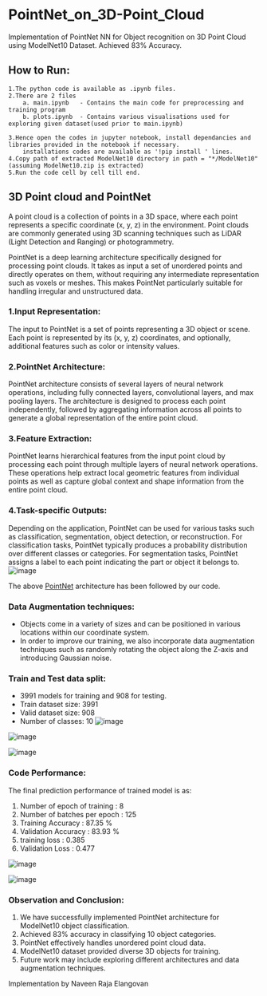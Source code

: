 # PointNet_on_3D-Point_Cloud
 Implementation of PointNet NN for Object recognition on 3D Point Cloud using ModelNet10 Dataset. Achieved 83% Accuracy.

## How to Run:
	1.The python code is available as .ipynb files.
	2.There are 2 files
		a. main.ipynb 	- Contains the main code for preprocessing and training program
		b. plots.ipynb	- Contains various visualisations used for exploring given dataset(used prior to main.ipynb)

	3.Hence open the codes in jupyter notebook, install dependancies and libraries provided in the notebook if necessary.
		installations codes are available as '!pip install ' lines.
	4.Copy path of extracted ModelNet10 directory in path = "*/ModelNet10" (assuming ModelNet10.zip is extracted)
	5.Run the code cell by cell till end.

## 3D Point cloud and PointNet
 A point cloud is a collection of points in a 3D space, where each point represents a specific coordinate (x, y, z) in the environment. Point clouds are commonly generated    using 3D scanning techniques such as LiDAR (Light Detection and Ranging) or photogrammetry.

 PointNet is a deep learning architecture specifically designed for processing point clouds. It takes as input a set of unordered points and directly operates on them,        without requiring any intermediate representation such as voxels or meshes. This makes PointNet particularly suitable for handling irregular and unstructured data.
  	
  ### 1.Input Representation:
The input to PointNet is a set of points representing a 3D object or scene. Each point is represented by its (x, y, z) coordinates, and optionally, 			additional features such as color or intensity values.
  ### 2.PointNet Architecture:
PointNet architecture consists of several layers of neural network operations, including fully connected layers, convolutional layers, and max pooling layers.
The architecture is designed to process each point independently, followed by aggregating information across all points to generate a global representation 		of the 	entire point cloud.
  ### 3.Feature Extraction:
PointNet learns hierarchical features from the input point cloud by processing each point through multiple layers of neural network operations.
These operations help extract local geometric features from individual points as well as capture global context and shape information from the entire point 		cloud.
  ### 4.Task-specific Outputs:
Depending on the application, PointNet can be used for various tasks such as classification, segmentation, object detection, or reconstruction.
For classification tasks, PointNet typically produces a probability distribution over different classes or categories.
For segmentation tasks, PointNet assigns a label to each point indicating the part or object it belongs to.
 ![image](https://github.com/naveenervn/PointNet_on_3D-Point_Cloud/assets/172423091/6f4ee997-e858-4699-9c1a-4939c05a5f44)

The above [PointNet](https://stanford.edu/~rqi/pointnet/) architecture has been followed by our code.

### Data Augmentation techniques:
- Objects come in a variety of sizes and can be positioned in various locations within our coordinate system.
- In order to improve our training, we also incorporate data augmentation techniques such as randomly rotating the object along the Z-axis and introducing Gaussian noise.
### Train and Test data split:
- 3991 models for training and 908 for testing.
- Train dataset size: 3991
- Valid dataset size: 908
- Number of classes: 10
![image](https://github.com/naveenervn/PointNet_on_3D-Point_Cloud/assets/172423091/03d198b9-b078-4500-ac72-abc43e1aab20)

![image](https://github.com/naveenervn/PointNet_on_3D-Point_Cloud/assets/172423091/9e43199a-d565-43e8-9446-f2b65a321b13)

![image](https://github.com/naveenervn/PointNet_on_3D-Point_Cloud/assets/172423091/39aaa578-a2e0-47a1-812f-c0a007d26716)

### Code Performance:
The final prediction performance of trained model is as:
1. Number of epoch of training : 8
2. Number of batches per epoch : 125
3. Training Accuracy : 87.35 %
4. Validation Accuracy : 83.93 %
5. training loss : 0.385
6. Validation Loss : 0.477

![image](https://github.com/naveenervn/PointNet_on_3D-Point_Cloud/assets/172423091/0309a8dd-3037-447b-b76f-585daa7f356e)

![image](https://github.com/naveenervn/PointNet_on_3D-Point_Cloud/assets/172423091/62496629-5723-4b6e-bb98-70d5cc511eca)

### Observation and Conclusion:
1. We have successfully implemented PointNet architecture for ModelNet10 object classification.
2. Achieved 83% accuracy in classifying 10 object categories.
3. PointNet effectively handles unordered point cloud data.
4. ModelNet10 dataset provided diverse 3D objects for training.
5. Future work may include exploring different architectures and data augmentation techniques.

Implementation by Naveen Raja Elangovan
